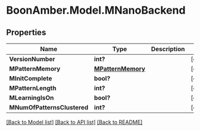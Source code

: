 # BoonAmber.Model.MNanoBackend
## Properties

Name | Type | Description | Notes
------------ | ------------- | ------------- | -------------
**VersionNumber** | **int?** |  | [optional] 
**MPatternMemory** | [**MPatternMemory**](MPatternMemory.md) |  | [optional] 
**MInitComplete** | **bool?** |  | [optional] 
**MPatternLength** | **int?** |  | [optional] 
**MLearningIsOn** | **bool?** |  | [optional] 
**MNumOfPatternsClustered** | **int?** |  | [optional] 

[[Back to Model list]](../README.md#documentation-for-models) [[Back to API list]](../README.md#documentation-for-api-endpoints) [[Back to README]](../README.md)

